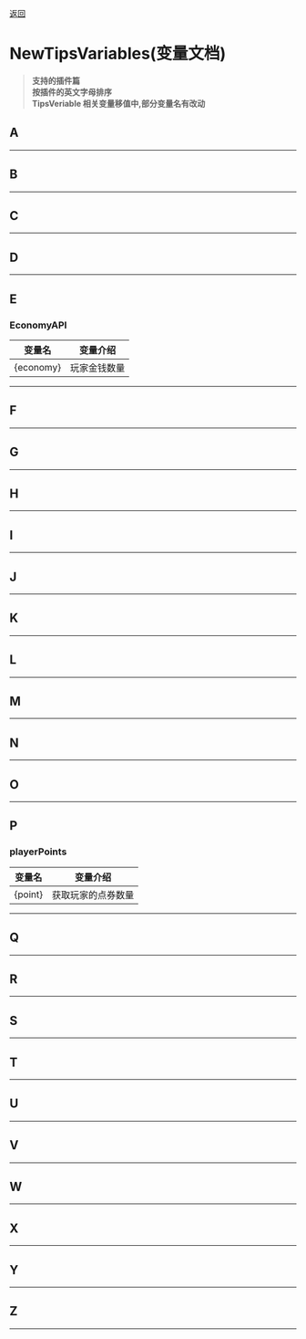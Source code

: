 [返回](README.md)
# NewTipsVariables(变量文档)
> **支持的插件篇**  
> **按插件的英文字母排序**  
> **TipsVeriable 相关变量移值中,部分变量名有改动**

## A
---
## B
---
## C
---
## D
---
## **E**
### **EconomyAPI**
|变量名|变量介绍|
|-|-|
|{economy}|玩家金钱数量|
---
## F
---
## G
---
## H
---
## I
---
## J
---
## K
---
## L
---
## M
---
## N
---
## O
---
## **P**
### **playerPoints**
|变量名|变量介绍|
|-|-|
|{point}|获取玩家的点券数量|
---
## Q
---
## R
---
## S
---
## T
---
## U
---
## V
---
## W
---
## X
---
## Y
---
## Z
---